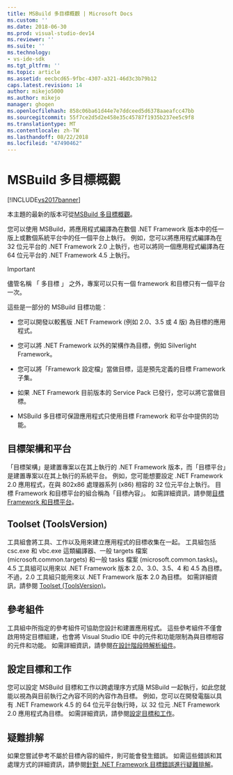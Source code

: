 ```yaml
---
title: MSBuild 多目標概觀 | Microsoft Docs
ms.custom: ''
ms.date: 2018-06-30
ms.prod: visual-studio-dev14
ms.reviewer: ''
ms.suite: ''
ms.technology:
- vs-ide-sdk
ms.tgt_pltfrm: ''
ms.topic: article
ms.assetid: eecbcd65-9fbc-4307-a321-46d3c3b79b12
caps.latest.revision: 14
author: mikejo5000
ms.author: mikejo
manager: ghogen
ms.openlocfilehash: 858c06ba61d44e7e7ddceed5d6378aaeafcc47bb
ms.sourcegitcommit: 55f7ce2d5d2e458e35c45787f1935b237ee5c9f8
ms.translationtype: MT
ms.contentlocale: zh-TW
ms.lasthandoff: 08/22/2018
ms.locfileid: "47490462"
---
```

# <a name="msbuild-multitargeting-overview"></a>MSBuild 多目標概觀
[!INCLUDE[vs2017banner](../includes/vs2017banner.md)]

本主題的最新的版本可從[MSBuild 多目標概觀](https://docs.microsoft.com/visualstudio/msbuild/msbuild-multitargeting-overview)。  
  
  
您可以使用 MSBuild，將應用程式編譯為在數個 .NET Framework 版本中的任一版上或數個系統平台中的任一個平台上執行。 例如，您可以將應用程式編譯為在 32 位元平台的 .NET Framework 2.0 上執行，也可以將同一個應用程式編譯為在 64 位元平台的 .NET Framework 4.5 上執行。  
  
> [!IMPORTANT]
>  儘管名稱 「 多目標 」 之外，專案可以只有一個 framework 和目標只有一個平台一次。  
  
 這些是一部分的 MSBuild 目標功能︰  
  
-   您可以開發以較舊版 .NET Framework (例如 2.0、3.5 或 4 版) 為目標的應用程式。  
  
-   您可以將 .NET Framework 以外的架構作為目標，例如 Silverlight Framework。  
  
-   您可以將「Framework 設定檔」當做目標，這是預先定義的目標 Framework 子集。  
  
-   如果 .NET Framework 目前版本的 Service Pack 已發行，您可以將它當做目標。  
  
-   MSBuild 多目標可保證應用程式只使用目標 Framework 和平台中提供的功能。  
  
## <a name="target-framework-and-platform"></a>目標架構和平台  
 「目標架構」是建置專案以在其上執行的 .NET Framework 版本，而「目標平台」是建置專案以在其上執行的系統平台。  例如，您可能想要設定 .NET Framework 2.0 應用程式，在與 802x86 處理器系列 (x86) 相容的 32 位元平台上執行。 目標 Framework 和目標平台的組合稱為「目標內容」。 如需詳細資訊，請參閱[目標 Framework 和目標平台](../msbuild/msbuild-target-framework-and-target-platform.md)。  
  
## <a name="toolset-toolsversion"></a>Toolset (ToolsVersion)  
 工具組會將工具、工作以及用來建立應用程式的目標收集在一起。 工具組包括 csc.exe 和 vbc.exe 這類編譯器、一般 targets 檔案 (microsoft.common.targets) 和一般 tasks 檔案 (microsoft.common.tasks)。 4.5 工具組可以用來以 .NET Framework 版本 2.0、3.0、3.5、4 和 4.5 為目標。 不過，2.0 工具組只能用來以 .NET Framework 版本 2.0 為目標。 如需詳細資訊，請參閱 [Toolset (ToolsVersion)](../msbuild/msbuild-toolset-toolsversion.md)。  
  
## <a name="reference-assemblies"></a>參考組件  
 工具組中所指定的參考組件可協助您設計和建置應用程式。 這些參考組件不僅會啟用特定目標組建，也會將 Visual Studio IDE 中的元件和功能限制為與目標相容的元件和功能。 如需詳細資訊，請參閱[在設計階段時解析組件](../msbuild/resolving-assemblies-at-design-time.md)。  
  
## <a name="configuring-targets-and-tasks"></a>設定目標和工作  
 您可以設定 MSBuild 目標和工作以跨處理序方式隨 MSBuild 一起執行，如此您就能以視為與目前執行之內容不同的內容作為目標。  例如，您可以在開發電腦以具有 .NET Framework 4.5 的 64 位元平台執行時，以 32 位元 .NET Framework 2.0 應用程式為目標。 如需詳細資訊，請參閱[設定目標和工作](../msbuild/configuring-targets-and-tasks.md)。  
  
## <a name="troubleshooting"></a>疑難排解  
 如果您嘗試參考不屬於目標內容的組件，則可能會發生錯誤。 如需這些錯誤和其處理方式的詳細資訊，請參閱[針對 .NET Framework 目標錯誤進行疑難排解](../msbuild/troubleshooting-dotnet-framework-targeting-errors.md)。



